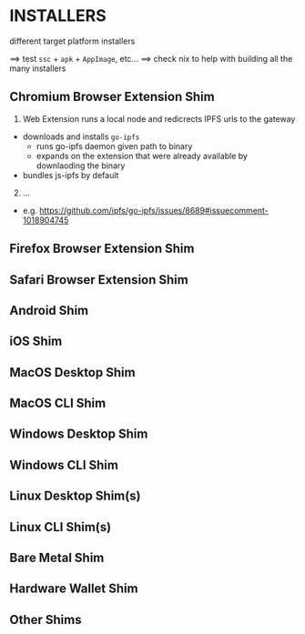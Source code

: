 # INSTALLERS
different target platform installers

==> test `ssc` + `apk` + `AppImage`, etc...
==> check nix to help with building all the many installers

## Chromium Browser Extension Shim
1. Web Extension runs a local node and redicrects IPFS urls to the gateway
  * downloads and installs `go-ipfs`
    * runs go-ipfs daemon given path to binary
    * expands on the extension that were already available by downlaoding the binary
  * bundles js-ipfs by default
2. ...
  * e.g. https://github.com/ipfs/go-ipfs/issues/8689#issuecomment-1018904745

## Firefox Browser Extension Shim

## Safari Browser Extension Shim

## Android Shim

## iOS Shim

## MacOS Desktop Shim

## MacOS CLI Shim

## Windows Desktop Shim

## Windows CLI Shim

## Linux Desktop Shim(s)

## Linux CLI Shim(s)

## Bare Metal Shim

## Hardware Wallet Shim

## Other Shims
